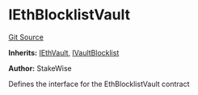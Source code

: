 # IEthBlocklistVault
[Git Source](https://github.com/stakewise/v3-core/blob/c4059a64871829ca60ea58f054baf8eb13d3572a/contracts/interfaces/IEthBlocklistVault.sol)

**Inherits:**
[IEthVault](/contracts/interfaces/IEthVault.sol/interface.IEthVault.md), [IVaultBlocklist](/contracts/interfaces/IVaultBlocklist.sol/interface.IVaultBlocklist.md)

**Author:**
StakeWise

Defines the interface for the EthBlocklistVault contract


